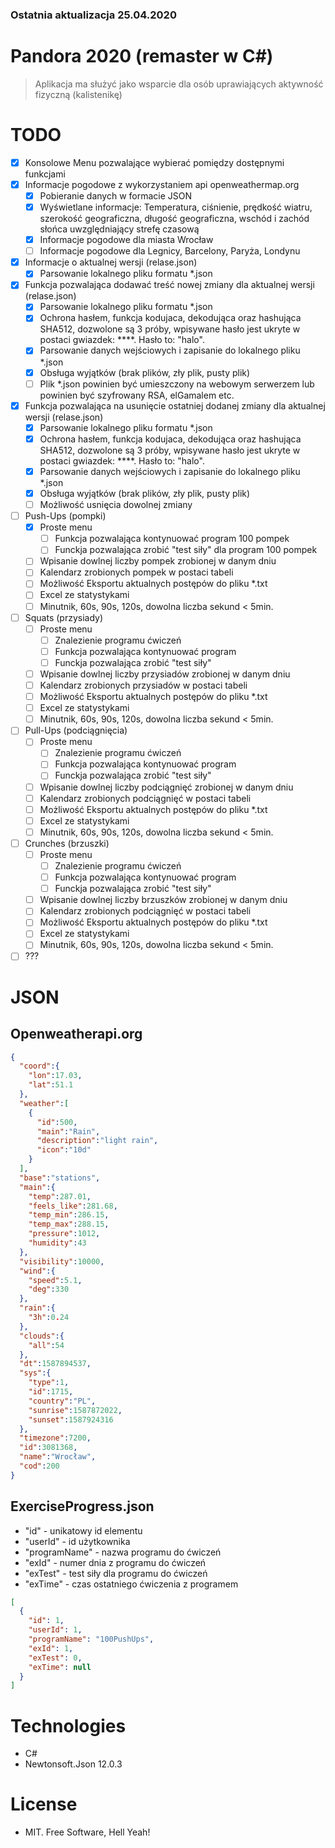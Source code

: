﻿### Ostatnia aktualizacja 25.04.2020

# Pandora 2020 (remaster w C#)
> Aplikacja ma służyć jako wsparcie dla osób uprawiających aktywność fizyczną (kalistenikę)

# TODO
- [x] Konsolowe Menu pozwalające wybierać pomiędzy dostępnymi funkcjami
- [x] Informacje pogodowe z wykorzystaniem api openweathermap.org
    - [x] Pobieranie danych w formacie JSON 
    - [x] Wyświetlane informacje: Temperatura, ciśnienie, prędkość wiatru, szerokość geograficzna, długość geograficzna, wschód i zachód słońca uwzględniający strefę czasową
    - [x] Informacje pogodowe dla miasta Wrocław
    - [ ] Informacje pogodowe dla Legnicy, Barcelony, Paryża, Londynu
- [x] Informacje o aktualnej wersji (relase.json)
    - [x] Parsowanie lokalnego pliku formatu *.json
- [x] Funkcja pozwalająca dodawać treść nowej zmiany dla aktualnej wersji (relase.json)
    - [x] Parsowanie lokalnego pliku formatu *.json
    - [x] Ochrona hasłem, funkcja kodujaca, dekodująca oraz hashująca SHA512, dozwolone są 3 próby, wpisywane hasło jest ukryte w postaci gwiazdek: ****. Hasło to: "halo".
    - [x] Parsowanie danych wejściowych i zapisanie do lokalnego pliku *.json
    - [x] Obsługa wyjątków (brak plików, zły plik, pusty plik)
    - [ ] Plik *.json powinien być umieszczony na webowym serwerzem lub powinien być szyfrowany RSA, elGamalem etc.
- [x] Funkcja pozwalająca na usunięcie ostatniej dodanej zmiany dla aktualnej wersji (relase.json)
    - [x] Parsowanie lokalnego pliku formatu *.json
    - [x] Ochrona hasłem, funkcja kodujaca, dekodująca oraz hashująca SHA512, dozwolone są 3 próby, wpisywane hasło jest ukryte w postaci gwiazdek: ****. Hasło to: "halo".
    - [x] Parsowanie danych wejściowych i zapisanie do lokalnego pliku *.json
    - [x] Obsługa wyjątków (brak plików, zły plik, pusty plik)
    - [ ] Możliwość usnięcia dowolnej zmiany 
- [ ] Push-Ups (pompki)
    - [x] Proste menu
        - [ ] Funkcja pozwalająca kontynuować program 100 pompek
        - [ ] Funckja pozwalająca zrobić "test siły" dla program 100 pompek
    - [ ] Wpisanie dowlnej liczby pompek zrobionej w danym dniu
    - [ ] Kalendarz zrobionych pompek w postaci tabeli
    - [ ] Możliwość Eksportu aktualnych postępów do pliku *.txt 
    - [ ] Excel ze statystykami 
    - [ ] Minutnik, 60s, 90s, 120s, dowolna liczba sekund < 5min.
- [ ] Squats (przysiady)
    - [ ] Proste menu
        - [ ] Znalezienie programu ćwiczeń
        - [ ] Funkcja pozwalająca kontynuować program
        - [ ] Funckja pozwalająca zrobić "test siły"
    - [ ] Wpisanie dowlnej liczby przysiadów zrobionej w danym dniu
    - [ ] Kalendarz zrobionych przysiadów w postaci tabeli
    - [ ] Możliwość Eksportu aktualnych postępów do pliku *.txt 
    - [ ] Excel ze statystykami
    - [ ] Minutnik, 60s, 90s, 120s, dowolna liczba sekund < 5min.
- [ ] Pull-Ups (podciągnięcia)
    - [ ] Proste menu
        - [ ] Znalezienie programu ćwiczeń
        - [ ] Funkcja pozwalająca kontynuować program 
        - [ ] Funckja pozwalająca zrobić "test siły"
    - [ ] Wpisanie dowlnej liczby podciągnięć zrobionej w danym dniu
    - [ ] Kalendarz zrobionych podciągnięć w postaci tabeli
    - [ ] Możliwość Eksportu aktualnych postępów do pliku *.txt 
    - [ ] Excel ze statystykami 
    - [ ] Minutnik, 60s, 90s, 120s, dowolna liczba sekund < 5min.
- [ ] Crunches (brzuszki)
    - [ ] Proste menu
        - [ ] Znalezienie programu ćwiczeń
        - [ ] Funkcja pozwalająca kontynuować program 
        - [ ] Funckja pozwalająca zrobić "test siły"
    - [ ] Wpisanie dowlnej liczby brzuszków zrobionej w danym dniu
    - [ ] Kalendarz zrobionych podciągnięć w postaci tabeli
    - [ ] Możliwość Eksportu aktualnych postępów do pliku *.txt 
    - [ ] Excel ze statystykami 
    - [ ] Minutnik, 60s, 90s, 120s, dowolna liczba sekund < 5min.
- [ ] ???

# JSON

Openweatherapi.org
----
```json
{
  "coord":{
    "lon":17.03,
    "lat":51.1
  },
  "weather":[
    {
      "id":500,
      "main":"Rain",
      "description":"light rain",
      "icon":"10d"
    }
  ],
  "base":"stations",
  "main":{
    "temp":287.01,
    "feels_like":281.68,
    "temp_min":286.15,
    "temp_max":288.15,
    "pressure":1012,
    "humidity":43
  },
  "visibility":10000,
  "wind":{
    "speed":5.1,
    "deg":330
  },
  "rain":{
    "3h":0.24
  },
  "clouds":{
    "all":54
  },
  "dt":1587894537,
  "sys":{
    "type":1,
    "id":1715,
    "country":"PL",
    "sunrise":1587872022,
    "sunset":1587924316
  },
  "timezone":7200,
  "id":3081368,
  "name":"Wrocław",
  "cod":200
}
```

ExerciseProgress.json
----
- "id" - unikatowy id elementu
- "userId" - id użytkownika
- "programName" - nazwa programu do ćwiczeń
- "exId" - numer dnia z programu do ćwiczeń
- "exTest" - test siły dla programu do ćwiczeń
- "exTime" - czas ostatniego ćwiczenia z programem

```json
[
  {
    "id": 1,
    "userId": 1,
    "programName": "100PushUps",
    "exId": 1,
    "exTest": 0,
    "exTime": null
  }
]
```



# Technologies 
- C#
- Newtonsoft.Json 12.0.3

# License
- MIT. Free Software, Hell Yeah!
